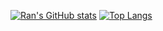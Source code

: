 [![Ran's GitHub stats](https://github-readme-stats.vercel.app/api?username=RanZhu1989)](https://github.com/anuraghazra/github-readme-stats)
[![Top Langs](https://github-readme-stats.vercel.app/api/top-langs/?username=RanZhu1989&layout=compact)](https://github.com/anuraghazra/github-readme-stats)
